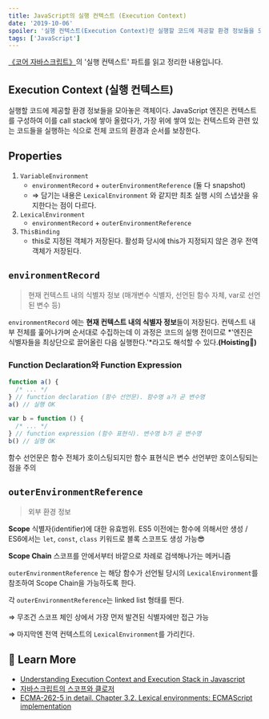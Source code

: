 ```yaml
---
title: JavaScript의 실행 컨텍스트 (Execution Context)
date: '2019-10-06'
spoiler: '실행 컨텍스트(Execution Context)란 실행할 코드에 제공할 환경 정보들을 모아놓은 객체이다.'
tags: ['JavaScript']
---
```


[《코어 자바스크립트》](https://book.naver.com/bookdb/book_detail.nhn?bid=15433261)의 '실행 컨텍스트' 파트를 읽고 정리한 내용입니다.

## Execution Context (실행 컨텍스트)

실행할 코드에 제공할 환경 정보들을 모아놓은 객체이다. JavaScript 엔진은 컨텍스트를 구성하여 이를 call stack에 쌓아 올렸다가, 가장 위에 쌓여 있는 컨텍스트와 관련 있는 코드들을 실행하는 식으로 전체 코드의 환경과 순서를 보장한다.

## Properties

1. `VariableEnvironment`
   - `environmentRecord` + `outerEnvironmentReference` (둘 다 snapshot)
   - ⇒ 담기는 내용은 `LexicalEnvironment` 와 같지만 최초 실행 시의 스냅샷을 유지한다는 점이 다르다.
2. `LexicalEnvironment`
   - `environmentRecord` + `outerEnvironmentReference`
3. `ThisBinding`
   - this로 지정된 객체가 저장된다. 활성화 당시에 this가 지정되지 않은 경우 전역 객체가 저장된다.

## `environmentRecord`

> 현재 컨텍스트 내의 식별자 정보 (매개변수 식별자, 선언된 함수 자체, var로 선언된 변수 등)

`environmentRecord` 에는 **현재 컨텍스트 내의 식별자 정보**들이 저장된다. 컨텍스트 내부 전체를 훑어나가며 순서대로 수집하는데 이 과정은 코드의 실행 전이므로 *'엔진은 식별자들을 최상단으로 끌어올린 다음 실행한다.'*라고도 해석할 수 있다.**(Hoisting👀)**

### Function Declaration와 Function Expression

```js
function a() {
  /* ... */
} // function declaration (함수 선언문). 함수명 a가 곧 변수명
a() // 실행 OK

var b = function () {
  /* ... */
} // function expression (함수 표현식). 변수명 b가 곧 변수명
b() // 실행 OK
```

함수 선언문은 함수 전체가 호이스팅되지만 함수 표현식은 변수 선언부만 호이스팅되는 점을 주의

## `outerEnvironmentReference`

> 외부 환경 정보

**Scope** 식별자(identifier)에 대한 유효범위. ES5 이전에는 함수에 의해서만 생성 / ES6에서는 `let`, `const`, `class` 키워드로 블록 스코프도 생성 가능😎

**Scope Chain** 스코프를 안에서부터 바깥으로 차례로 검색해나가는 메커니즘

`outerEnvironmentReference` 는 해당 함수가 선언될 당시의 `LexicalEnvironment`를 참조하여 Scope Chain을 가능하도록 한다.

각 `outerEnvironmentReference`는 linked list 형태를 띈다.

⇒ 무조건 스코프 체인 상에서 가장 먼저 발견된 식별자에만 접근 가능

⇒ 마지막엔 전역 컨텍스트의 `LexicalEnvironment`를 가리킨다.

## 📘 Learn More

- [Understanding Execution Context and Execution Stack in Javascript](https://blog.bitsrc.io/understanding-execution-context-and-execution-stack-in-javascript-1c9ea8642dd0)
- [자바스크립트의 스코프와 클로저](https://meetup.toast.com/posts/86)
- [ECMA-262-5 in detail. Chapter 3.2. Lexical environments: ECMAScript implementation](http://dmitrysoshnikov.com/ecmascript/es5-chapter-3-2-lexical-environments-ecmascript-implementation/)
